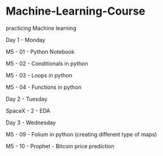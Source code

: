 # Machine-Learning-Course
practicing Machine learning

Day 1 - Monday

M5 - 01 - Python Notebook

M5 - 02 - Conditionals in python

M5 - 03 - Loops in python

M5 - 04 - Functions in python

Day 2 - Tuesday

SpaceX - 2 - EDA

Day 3 - Wednesday

M5 - 09 - Folium in python (creating different type of maps)

M5 - 10 - Prophet - Bitcoin price prediction
